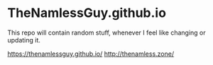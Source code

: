 # TheNamlessGuy.github.io
This repo will contain random stuff, whenever I feel like changing or updating it.

https://thenamlessguy.github.io/
http://thenamless.zone/
